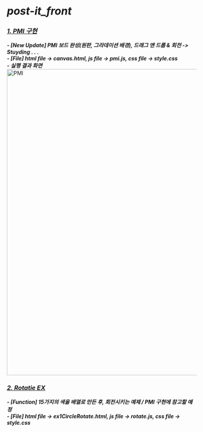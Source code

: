 # *__post-it_front__*

### [*__1. PMI 구현__*](https://github.com/yonggi1234/post-it_front/tree/ahyeon/src/main/board/PMI)  
*__- [New Update] PMI 보드 완성(원판, 그라데이션 배경), 드래그 앤 드롭 & 회전 -> Stuyding . . .__*  
*__- [File] html file -> canvas.html, js file -> pmi.js, css file -> style.css__*  
*__- 실행 결과 화면__*  
<img width="812" alt="PMI" src="https://user-images.githubusercontent.com/128985167/231530368-9bc2326b-1ed9-4bae-b48b-287c480e1f5c.png">
### [*__2. Rotatie EX__*](https://github.com/yonggi1234/post-it_front/tree/ahyeon/src/main/board/PMI/EX)  
*__- [Function] 15가지의 색을 배열로 만든 후, 회전시키는 예제 / PMI 구현에 참고할 예정__*  
*__- [File] html file -> ex1CircleRotate.html, js file -> rotate.js, css file -> style.css__*  
